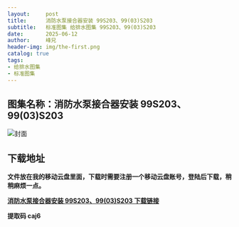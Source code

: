 ```yaml
---
layout:     post
title:      消防水泵接合器安装 99S203、99(03)S203
subtitle:   标准图集 给排水图集 99S203、99(03)S203
date:       2025-06-12
author:     峰兄
header-img: img/the-first.png
catalog: true
tags:
- 给排水图集
- 标准图集
---
```

## 图集名称：消防水泵接合器安装 99S203、99(03)S203
![封面](https://pic1.imgdb.cn/item/684ac6c658cb8da5c848a0c0.jpg)


## 下载地址 ##
**文件放在我的移动云盘里面，下载时需要注册一个移动云盘账号，登陆后下载，稍稍麻烦一点。**  
  
[**消防水泵接合器安装 99S203、99(03)S203 下载链接**](https://caiyun.139.com/w/i/2nQQToKdgJqqz)


**提取码 caj6**

